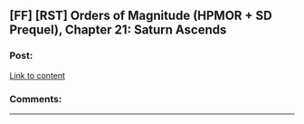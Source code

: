 ## [FF] [RST] Orders of Magnitude (HPMOR + SD Prequel), Chapter 21: Saturn Ascends

### Post:

[Link to content]()

### Comments:

---


